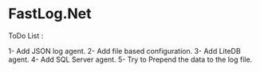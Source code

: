 # FastLog.Net
ToDo List : 

1- Add JSON log agent.
2- Add file based configuration.
3- Add LiteDB agent.
4- Add SQL Server agent.
5- Try to Prepend the data to the log file.



